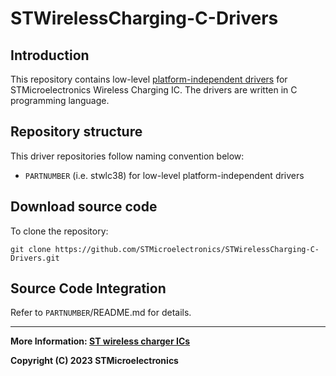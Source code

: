 # STWirelessCharging-C-Drivers


## Introduction

This repository contains low-level [platform-independent drivers](https://TODO:DataBriefAddLater) for STMicroelectronics Wireless Charging IC. The drivers are written in C programming language.


## Repository structure

This driver repositories follow naming convention below:

- `PARTNUMBER` (i.e. stwlc38) for low-level platform-independent drivers


## Download source code

To clone the repository:
```
git clone https://github.com/STMicroelectronics/STWirelessCharging-C-Drivers.git
```

## Source Code Integration

Refer to `PARTNUMBER`/README.md for details.

------

**More Information: [ST wireless charger ICs](https://www.st.com/en/power-management/wireless-charger-ics)**

**Copyright (C) 2023 STMicroelectronics**
